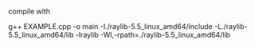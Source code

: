compile with 

g++ EXAMPLE.cpp -o main -I./raylib-5.5_linux_amd64/include -L./raylib-5.5_linux_amd64/lib -lraylib -Wl,-rpath=./raylib-5.5_linux_amd64/lib
